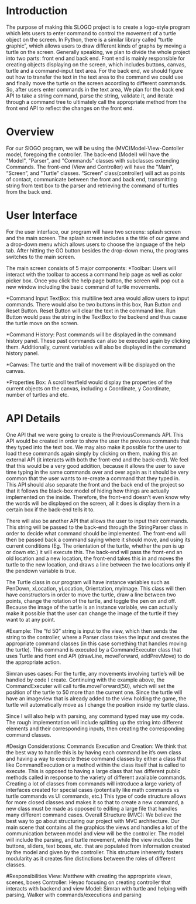 # Introduction
The purpose of making this SLOGO project is to create a logo-style program which lets users to enter command to control the movement of a turtle object on the screen. In Python, there is a similar library called “turtle graphic”, which allows users to draw different kinds of graphs by moving a turtle on the screen. Generally speaking, we plan to divide the whole project into two parts: front end and back end. Front end is mainly responsible for creating objects displaying on the screen, which includes buttons, canvas, turtle and a command-input text area. For the back end, we should figure out how to transfer the text in the text area to the command we could use and finally move the turtle on the screen according to different commands. So, after users enter commands in the text area, We plan for the back end API to take a string command, parse the string, validate it, and iterate through a command tree to ultimately call the appropriate method from the front end API to reflect the changes on the front end.

# Overview
For our SlOGO program, we will be using the (MVC)Model-View-Contoller model, foregoing the controller. The back-end (Model) will have the "Model", "Parser", and "Commands" classes with subclasses extending Commands. The front-end (View and Controller) will have the "Main", “Screen”, and "Turtle" classes. “Screen” class(controller) will act as points of contact,  communicate between the front and back end, transmitting string from text box to the parser and retrieving the command of turtles from the back end.

# User Interface
For the user interface, our program will have two screens: splash screen and the main screen. The splash screen includes a the title of our game and a drop-down menu which allows users to choose the language of the help tab. 
After hitting the GO button besides the drop-down menu, the programs switches to the main screen. 

The main screen consists of 5 major components:
*Toolbar: Users will interact with the toolbar to access a command help page as well as color picker box. Once you click the help page button, the screen will pop out a new window including the basic command of turtle movements.

*Command Input TextBox: this multiline text area would allow users to input commands. There would also be two buttons in this box, Run Button and Reset Button. Reset Button will clear the text in the command line. Run Button would pass the string in the TextBox to the backend and thus cause the turtle move on the screen.

*Command History: Past commands will be displayed in the command history panel. These past commands can also be executed again by clicking them. Additionally, current variables will also be displayed in the command history panel.

*Canvas: The turtle and the trail of movement will be displayed on the canvas. 

*Properties Box: A scroll textfield would display the properties of the current objects on the canvas, including x Coordinate, y Coordinate, number of turtles and etc.



# API Details

One API that we were going to create is the PreviousCommands API. This API would be created in order to show the user the previous commands that they typed into the text box. We may also make it possible for the user to load these commands again simply by clicking on them, making this an external API (it interacts with both the front-end and the back-end). We feel that this would be a very good addition, because it allows the user to save time typing in the same commands over and over again as it should be very common that the user wants to re-create a command that they typed in. This API should also separate the front and the back end of the project so that it follows the black-box model of hiding how things are actually implemented on the inside. Therefore, the front-end doesn’t even know why the words will be displayed on the screen, all it does is display them in a certain box if the back-end tells it to. 

There will also be another API that allows the user to input their commands. This string will be passed to the back-end through the StringParser class in order to decide what command should be implemented. The front-end will then be passed back a command saying where it should move, and using its current conditions (Eg. The orientation of the turtle, whether the pen is up or down etc.) it will execute this. The back-end will pass the front-end an old location and a new location, the front-end takes this in and moves the turtle to the new location, and draws a line between the two locations only if the pendown variable is true.

The Turtle class in our program will have instance variables such as PenDown, xLocation, yLocation, Orientation, myImage. This class will then have constructors in order to move the turtle, draw a line between two points, change the rotation of the turtle, and toggle the pen on and off. Because the image of the turtle is an instance variable, we can actually make it possible that the user can change the image of the turtle if they want to at any point. 

#Example:
The “fd 50” string is input to the view, which then sends the string to the controller, where a Parser class takes the input and creates the appropriate command classes (in this case something that handles moving the turtle). This command is executed by a CommandExecuter class that uses Turtle and front end API (drawLine, moveForward, addPrevMove) to do the appropriate action.

Simran uses cases: For the turtle, any movements involving turtle’s will be handled by code I create. Continuing with the example above, the CommandExecuter will call turtle.moveForward(50), which will set the position of the turtle to 50 more than the current one. Since the turtle will have an imageview that is already added to the view holding the game, the turtle will automatically move as I change the position inside my turtle class. 

Since I will also help with parsing, any command typed may use my code. The rough implementation will include splitting up the string into different elements and their corresponding inputs, then creating the corresponding command classes.

#Design Considerations:
Commands Execution and Creation: We think that the best way to handle this is by having each command be it’s own class and having a way to execute these command classes by either a class that like CommandExecution or a method within the class itself that is called to execute. This is opposed to having a large class that has different public methods called in response to the variety of different available commands. Creating a lot of classes from commands will introduce a large variety of interfaces created for special cases (potentially like math commands vs turtle commands vs UI commands, etc.) This type of code structure allows for more closed classes and makes it so that to create a new command, a new class must be made as opposed to editing a large file that handles many different command cases.
Overall Structure (MVC): We believe the best way to go about structuring our project with MVC architecture. Our main scene that contains all the graphics the views and handles a lot of the communication between model and view will be the controller. The model will include the parsing, and turtle movement, while the view includes the buttons, sliders, text boxes, etc. that are populated from information created by the model and given by the controller. This structure inherently fosters modularity as it creates fine distinctions between the roles of different classes.

#Responsibilities
View: Matthew with creating the appropriate views, scenes, boxes
Controller: Heyao focusing on creating controller that interacts with backend and view
Model: Simran with turtle and helping with parsing, Walker with commands/executions and parsing

